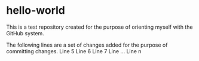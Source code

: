 # hello-world
This is a test repository created for the purpose of orienting myself with the GitHub system.

The following lines are a set of changes added for the purpose of committing changes.
Line 5
Line 6
Line 7
Line ...
Line n
